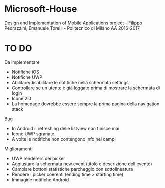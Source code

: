 # Microsoft-House
Design and Implementation of Mobile Applications project - Filippo Pedrazzini, Emanuele Torelli - Politecnico di Milano AA 2016-2017 


# TO DO

Da implementare
- Notifiche iOS
- Notifiche UWP
- Abilitare/disabilitare le notifiche nella schermata settings
- Controllare se un utente è già loggato prima di mostrare la schermata di login
- Icone 2.0
- La homepage dovrebbe essere sempre la prima pagina della navigation stack

Bug
- In Android il refreshing delle listview non finisce mai
- Icone UWP sgranate
- A volte le notifiche non contengono info nei campi

Miglioramenti
- UWP renderers dei picker
- Aggiustare la schermata new event (titolo e descrizione dell'evento)
- Cambiare bottoni statistiche parcheggio con sottolineatura
- Rendere i picker coerenti (ending time > starting time)
- Immagine notifiche Android
